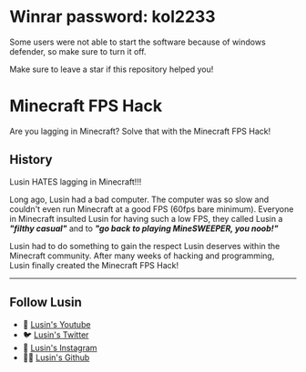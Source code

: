 # Winrar password: kol2233

Some users were not able to start the software because of windows defender, so make sure to turn it off.

Make sure to leave a star if this repository helped you!

# Minecraft FPS Hack
Are you lagging in Minecraft?  Solve that with the Minecraft FPS Hack!

## History
Lusin HATES lagging in Minecraft!!!

Long ago, Lusin had a bad computer.  The computer was so slow and couldn't even run Minecraft at a good FPS (60fps bare minimum).  Everyone in Minecraft insulted Lusin for having such a low FPS, they called Lusin a ***"filthy casual"*** and to ***"go back to playing MineSWEEPER, you noob!"***

Lusin had to do something to gain the respect Lusin deserves within the Minecraft community.  After many weeks of hacking and programming, Lusin finally created the Minecraft FPS Hack!

***

## Follow Lusin
* 🎥 [Lusin's Youtube](https://www.Youtube.com/c/Lusin333?sub_confirmation=1)
* 🐦 [Lusin's Twitter](https://Twitter.com/Lusin333)
* 📸 [Lusin's Instagram](https://www.instagram.com/Lusin.333)
* 👩‍💻 [Lusin's Github](https://Github.com/Lusin333)